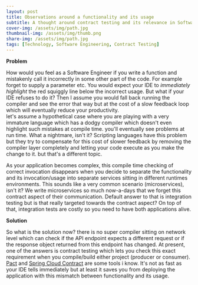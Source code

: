 ```yaml
---
layout: post
title: Observations around a functionality and its usage
subtitle: A thought around contract testing and its relevance in Software Engineering
cover-img: /assets/img/path.jpg
thumbnail-img: /assets/img/thumb.png
share-img: /assets/img/path.jpg
tags: [Technology, Software Engineering, Contract Testing]
---
```


**Problem**

How would you feel as a Software Engineer if you write a function and mistakenly call it incorrectly in some other part of the code. For example forget to supply
a parameter etc. You would expect your IDE to *immediately highlight* the red squiggly line below the incorrect usage. But what if your IDE refuses to do it?
Then I assume you would fall back running the compiler and see the error that way but at the cost of a slow feedback loop which will eventually reduce your productivity.\
let's assume a hypothetical case where you are playing with a very immature language which has a dodgy compiler which doesn't even highlight such mistakes at
compile time. you'll eventually see problems at run time. What a nightmare, isn't it? Scripting languages have this problem but they try to compensate for this cost of
slower feedback by removing the compiler layer completely and letting your code execute as you make the change to it. but that's a different topic.

As your application becomes complex, this compile time checking of correct invocation disappears  when you decide to separate the functionality
and its invocation/usage into separate services sitting in different runtimes environments. This sounds like a very common scenario (microservices), isn't it?
We write microservices so much now-a-days that we forget this contract aspect of their communication. Default answer to that is integration testing but is that
really targeted towards the contract aspect? On top of that, integration tests are costly so you need to have both applications alive.
 
 **Solution**
 
So what is the solution now? there is no super compiler sitting on network level which can check if the API endpoint expects a different request or if  the response
object returned from this endpoint has changed. At present, one of the answers is contract testing which lets you check this exact requirement when you compile/build
either project (producer or consumer). [Pact](https://docs.pact.io/) and [Spring Cloud Contract](https://docs.spring.io/spring-cloud-contract/docs/current/reference/html/getting-started.html#getting-started-introducing-spring-cloud-contract) are some tools i know.
It's not as fast as your IDE tells immediately but at least it saves you from deploying the application with this mismatch between functionality and its usage.
